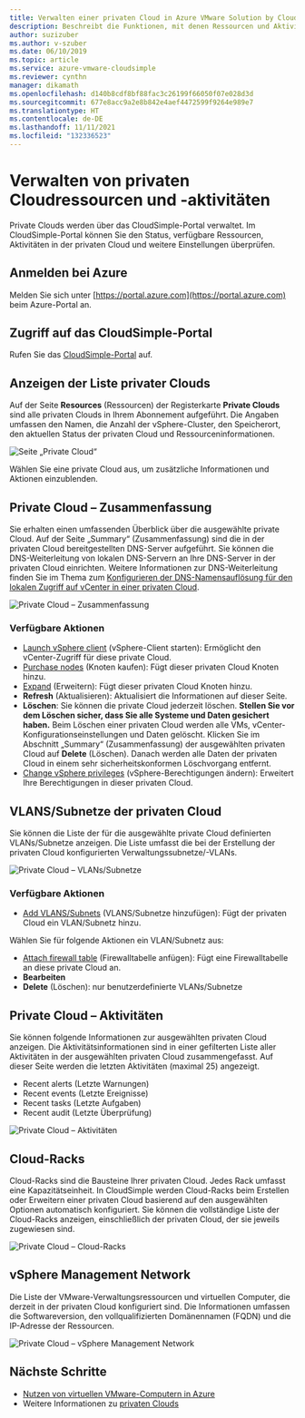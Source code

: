```yaml
---
title: Verwalten einer privaten Cloud in Azure VMware Solution by CloudSimple
description: Beschreibt die Funktionen, mit denen Ressourcen und Aktivitäten einer privaten CloudSimple-Cloud verwaltet werden können.
author: suzizuber
ms.author: v-szuber
ms.date: 06/10/2019
ms.topic: article
ms.service: azure-vmware-cloudsimple
ms.reviewer: cynthn
manager: dikamath
ms.openlocfilehash: d140b8cdf8bf88fac3c26199f66050f07e028d3d
ms.sourcegitcommit: 677e8acc9a2e8b842e4aef4472599f9264e989e7
ms.translationtype: HT
ms.contentlocale: de-DE
ms.lasthandoff: 11/11/2021
ms.locfileid: "132336523"
---
```

# <a name="manage-private-cloud-resources-and-activity"></a>Verwalten von privaten Cloudressourcen und -aktivitäten

Private Clouds werden über das CloudSimple-Portal verwaltet.  Im CloudSimple-Portal können Sie den Status, verfügbare Ressourcen, Aktivitäten in der privaten Cloud und weitere Einstellungen überprüfen.

## <a name="sign-in-to-azure"></a>Anmelden bei Azure

Melden Sie sich unter [https://portal.azure.com](https://portal.azure.com) beim Azure-Portal an.

## <a name="access-the-cloudsimple-portal"></a>Zugriff auf das CloudSimple-Portal

Rufen Sie das [CloudSimple-Portal](access-cloudsimple-portal.md) auf.

## <a name="view-the-list-of-private-clouds"></a>Anzeigen der Liste privater Clouds

Auf der Seite **Resources** (Ressourcen) der Registerkarte **Private Clouds** sind alle privaten Clouds in Ihrem Abonnement aufgeführt. Die Angaben umfassen den Namen, die Anzahl der vSphere-Cluster, den Speicherort, den aktuellen Status der privaten Cloud und Ressourceninformationen.

![Seite „Private Cloud“](media/manage-private-cloud.png)

Wählen Sie eine private Cloud aus, um zusätzliche Informationen und Aktionen einzublenden.

## <a name="private-cloud-summary"></a>Private Cloud – Zusammenfassung

Sie erhalten einen umfassenden Überblick über die ausgewählte private Cloud.  Auf der Seite „Summary“ (Zusammenfassung) sind die in der privaten Cloud bereitgestellten DNS-Server aufgeführt.  Sie können die DNS-Weiterleitung von lokalen DNS-Servern an Ihre DNS-Server in der privaten Cloud einrichten.  Weitere Informationen zur DNS-Weiterleitung finden Sie im Thema zum [Konfigurieren der DNS-Namensauflösung für den lokalen Zugriff auf vCenter in einer privaten Cloud](./on-premises-dns-setup.md).

![Private Cloud – Zusammenfassung](media/private-cloud-summary.png)

### <a name="available-actions"></a>Verfügbare Aktionen

* [Launch vSphere client](./vcenter-access.md) (vSphere-Client starten): Ermöglicht den vCenter-Zugriff für diese private Cloud.
* [Purchase nodes](create-nodes.md) (Knoten kaufen): Fügt dieser privaten Cloud Knoten hinzu.
* [Expand](expand-private-cloud.md) (Erweitern): Fügt dieser privaten Cloud Knoten hinzu.
* **Refresh** (Aktualisieren): Aktualisiert die Informationen auf dieser Seite.
* **Löschen**: Sie können die private Cloud jederzeit löschen. **Stellen Sie vor dem Löschen sicher, dass Sie alle Systeme und Daten gesichert haben.** Beim Löschen einer privaten Cloud werden alle VMs, vCenter-Konfigurationseinstellungen und Daten gelöscht. Klicken Sie im Abschnitt „Summary“ (Zusammenfassung) der ausgewählten privaten Cloud auf **Delete** (Löschen). Danach werden alle Daten der privaten Cloud in einem sehr sicherheitskonformen Löschvorgang entfernt.
* [Change vSphere privileges](escalate-private-cloud-privileges.md) (vSphere-Berechtigungen ändern):  Erweitert Ihre Berechtigungen in dieser privaten Cloud.

## <a name="private-cloud-vlanssubnets"></a>VLANS/Subnetze der privaten Cloud

Sie können die Liste der für die ausgewählte private Cloud definierten VLANs/Subnetze anzeigen.  Die Liste umfasst die bei der Erstellung der privaten Cloud konfigurierten Verwaltungssubnetze/-VLANs.

![Private Cloud – VLANs/Subnetze](media/private-cloud-vlans-subnets.png) 

### <a name="available-actions"></a>Verfügbare Aktionen

* [Add VLANS/Subnets](./create-vlan-subnet.md) (VLANS/Subnetze hinzufügen): Fügt der privaten Cloud ein VLAN/Subnetz hinzu.

Wählen Sie für folgende Aktionen ein VLAN/Subnetz aus:
* [Attach firewall table](./firewall.md) (Firewalltabelle anfügen): Fügt eine Firewalltabelle an diese private Cloud an.
* **Bearbeiten**
* **Delete** (Löschen): nur benutzerdefinierte VLANs/Subnetze

## <a name="private-cloud-activity"></a>Private Cloud – Aktivitäten

Sie können folgende Informationen zur ausgewählten privaten Cloud anzeigen.  Die Aktivitätsinformationen sind in einer gefilterten Liste aller Aktivitäten in der ausgewählten privaten Cloud zusammengefasst.  Auf dieser Seite werden die letzten Aktivitäten (maximal 25) angezeigt.

* Recent alerts (Letzte Warnungen)
* Recent events (Letzte Ereignisse)
* Recent tasks (Letzte Aufgaben)
* Recent audit (Letzte Überprüfung)

![Private Cloud – Aktivitäten](media/private-cloud-activity.png)

## <a name="cloud-racks"></a>Cloud-Racks

Cloud-Racks sind die Bausteine Ihrer privaten Cloud. Jedes Rack umfasst eine Kapazitätseinheit. In CloudSimple werden Cloud-Racks beim Erstellen oder Erweitern einer privaten Cloud basierend auf den ausgewählten Optionen automatisch konfiguriert.  Sie können die vollständige Liste der Cloud-Racks anzeigen, einschließlich der privaten Cloud, der sie jeweils zugewiesen sind.

![Private Cloud – Cloud-Racks](media/private-cloud-cloudracks.png)

## <a name="vsphere-management-network"></a>vSphere Management Network

Die Liste der VMware-Verwaltungsressourcen und virtuellen Computer, die derzeit in der privaten Cloud konfiguriert sind. Die Informationen umfassen die Softwareversion, den vollqualifizierten Domänennamen (FQDN) und die IP-Adresse der Ressourcen.

![Private Cloud – vSphere Management Network](media/private-cloud-vsphere-management-network.png)

## <a name="next-steps"></a>Nächste Schritte

* [Nutzen von virtuellen VMware-Computern in Azure](quickstart-create-vmware-virtual-machine.md)
* Weitere Informationen zu [privaten Clouds](cloudsimple-private-cloud.md)
